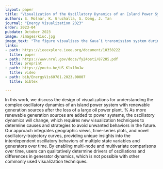 ```yaml
---
layout: paper
title: "Visualization of the Oscillatory Dynamics of an Island Power System"
authors: S. Molnar, K. Gruchalla, S. Dong, J. Tan
journal: "Energy Visualization 2023"
order: 2023-04
pubdate: October 2023
image: /images/kiuc.jpg
image_text: "The figure visualizes the Kaua`i transmission system during an oscillation event after a generator trip. Left:  time-series plots showcase the behavior of per unit voltage (v), frequency (f), reactive power (Q), and real power (P) of the generators over time. Middle: oscillatory-trajectory curves illustrate the relationships among the time-series waveforms. Each generator plots in a unique color, and the black lines represent the network connections between generators. Right: a geographical plot emphasizes the spatial distribution of generators within the system. The generators are sized proportionally based on their real power output and colored by their frequencies. The comprehensive view of the Kaua`i transmission system during an oscillation event, combining time-series plots, oscillatory-trajectory curves, and a geographical representation, help understand and illustrate the forces driving the oscillation."
links:
- path: https://ieeexplore.ieee.org/document/10350222
  title: paper
- path: https://www.nrel.gov/docs/fy24osti/87205.pdf
  title: preprint
- path: https://youtu.be/US_Klx10oJw
  title: video
- path: bib/EnergyVis60781.2023.00007
  title: bibtex

---
```

In this work, we discuss the design of visualizations for understanding the complex oscillatory dynamics of an island power system with renewable generation sources after the loss of a large oil power plant. %
As more renewable generation sources are added to power systems, the oscillatory dynamics will change, which requires new visualization techniques to determine causes and strategies to avoid unwanted behaviors in the future.
Our approach integrates geographic views, time-series plots, and novel oscillatory-trajectory curves, providing unique insights into the interdependent oscillatory behaviors of multiple state variables and generators over time. By enabling multi-node and multivariate comparisons over time, users can qualitatively determine drivers of oscillations and differences in generator dynamics, which is not possible with other commonly used visualization techniques.


